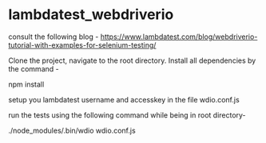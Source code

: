 # lambdatest_webdriverio

consult the following blog - 
https://www.lambdatest.com/blog/webdriverio-tutorial-with-examples-for-selenium-testing/

Clone the project, navigate to the root directory.
Install all dependencies by the command - 

npm install 


setup you lambdatest username and accesskey in the file wdio.conf.js


run the tests using the following command while being in root directory- 

./node_modules/.bin/wdio wdio.conf.js
